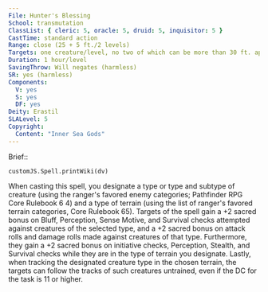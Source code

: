 ```yaml
---
File: Hunter's Blessing
School: transmutation
ClassList: { cleric: 5, oracle: 5, druid: 5, inquisitor: 5 }
CastTime: standard action
Range: close (25 + 5 ft./2 levels)
Targets: one creature/level, no two of which can be more than 30 ft. apart
Duration: 1 hour/level
SavingThrow: Will negates (harmless)
SR: yes (harmless)
Components:
  V: yes
  S: yes
  DF: yes
Deity: Erastil
SLALevel: 5
Copyright:
  Content: "Inner Sea Gods"
---
```

Brief:: 

```dataviewjs
customJS.Spell.printWiki(dv)
```

When casting this spell, you designate a type or type and subtype of creature (using the ranger's favored enemy categories; Pathfinder RPG Core Rulebook 6 4) and a type of terrain (using the list of ranger's favored terrain categories, Core Rulebook 65). Targets of the spell gain a +2 sacred bonus on Bluff, Perception, Sense Motive, and Survival checks attempted against creatures of the selected type, and a +2 sacred bonus on attack rolls and damage rolls made against creatures of that type. Furthermore, they gain a +2 sacred bonus on initiative checks, Perception, Stealth, and Survival checks while they are in the type of terrain you designate. Lastly, when tracking the designated creature type in the chosen terrain, the targets can follow the tracks of such creatures untrained, even if the DC for the task is 11 or higher.
